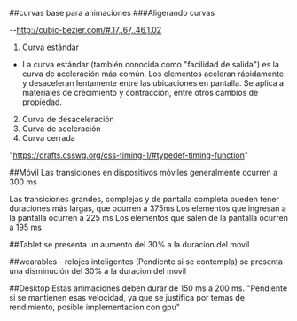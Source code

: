 ##curvas base para animaciones
###Aligerando curvas

--http://cubic-bezier.com/#.17,.67,.46,1.02

1. Curva estándar
  * La curva estándar (también conocida como "facilidad de salida") es la curva de aceleración más común. Los elementos aceleran rápidamente y desaceleran lentamente entre las ubicaciones en pantalla. Se aplica a materiales de crecimiento y contracción, entre otros cambios de propiedad.

2. Curva de desaceleración
3. Curva de aceleración
4. Curva cerrada

"https://drafts.csswg.org/css-timing-1/#typedef-timing-function"

##Móvil
Las transiciones en dispositivos móviles generalmente ocurren a  300 ms

  Las transiciones grandes, complejas y de pantalla completa pueden tener duraciones más largas, que ocurren a  375ms
  Los elementos que ingresan a la pantalla ocurren a 225 ms
  Los elementos que salen de la pantalla ocurren a 195 ms

##Tablet
se presenta un aumento del 30% a la duracion del movil

##wearables - relojes inteligentes (Pendiente si se contempla)
se presenta una disminución del 30% a la duracion del movil

##Desktop
Estas animaciones deben durar de 150 ms a 200 ms.
"Pendiente si se mantienen esas velocidad, ya que se justifica por temas de rendimiento, posible implementacion con gpu"